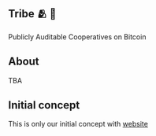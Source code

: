 ## Tribe 🫂 🔑

Publicly Auditable Cooperatives on Bitcoin

## About

TBA

## Initial concept

This is only our initial concept with [website](tribebtc.com)
